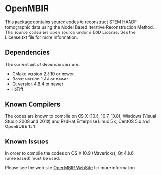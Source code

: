 # OpenMBIR #

This package contains source codes to reconstruct STEM HAADF tomographic data using the 
Model Based Iterative Reconstruction Method. The source codes are open source
under a BSD License. See the License.txt file for more information.

## Dependencies ##
The current set of dependencies are:

+ CMake version 2.8.10 or newer.
+ Boost version 1.44 or newer
+ Qt version 4.8.4 or newer
+ libTiff

## Known Compilers ##
The codes are known to compile on OS X (10.6, 10.7, 10.8), Windows (Visual Studio 2008 and 2010)
and RedHat Enterprise Linux 5.x, CentOS 5.x and OpenSUSE 12.1

## Known Issues ##

In order to compile the codes on OS X 10.9 (Mavericks), Qt 4.8.6 (unreleased) must be used.

Please see the web site [OpenMBIR WebSite](http://www.openmbir.org) for more information

